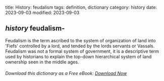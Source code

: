 title: History: feudalism
tags: definition, dictionary
category: history
date: 2023-09-03
modified: 2023-09-03

## _history_  feudalism-
Feudalism is the term ascribed to the system of
organization of land into 'Fiefs' controlled by a lord, and tended by
the lords servants or Vassals.   Feudalism was not a formal system of
government, it is a descriptive term used by historians to explain the
top-down hierarchical system of land ownership seen in the middle ages.


###### Download *this* dictionary as a Free eBook: [Download Now]({static}static/SerfHistoryDictionary.pdf)

